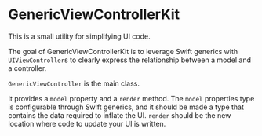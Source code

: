 # GenericViewControllerKit

This is a small utility for simplifying UI code. 

The goal of GenericViewControllerKit is to leverage Swift generics with `UIViewController`s to clearly express
the relationship between a model and a controller.

`GenericViewController` is the main class.

It provides a `model` property and a `render` method. The `model` properties type is configurable through Swift generics, and it should be made a type that contains the data required to inflate the UI. `render` should be the new location where code to update your UI is written. 

